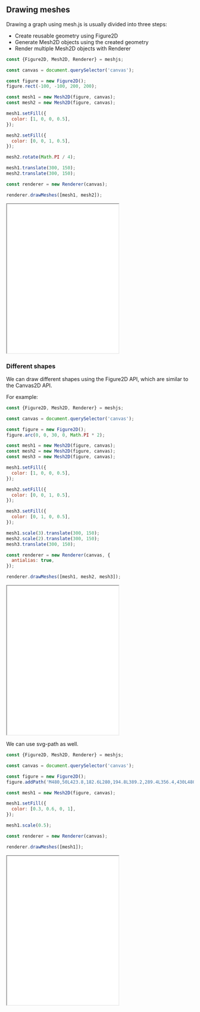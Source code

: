 ## Drawing meshes

Drawing a graph using mesh.js is usually divided into three steps:

- Create reusable geometry using Figure2D
- Generate Mesh2D objects using the created geometry
- Render multiple Mesh2D objects with Renderer

```js
const {Figure2D, Mesh2D, Renderer} = meshjs;

const canvas = document.querySelector('canvas');

const figure = new Figure2D();
figure.rect(-100, -100, 200, 200);

const mesh1 = new Mesh2D(figure, canvas);
const mesh2 = new Mesh2D(figure, canvas);

mesh1.setFill({
  color: [1, 0, 0, 0.5],
});

mesh2.setFill({
  color: [0, 0, 1, 0.5],
});

mesh2.rotate(Math.PI / 4);

mesh1.translate(300, 150);
mesh2.translate(300, 150);

const renderer = new Renderer(canvas);

renderer.drawMeshes([mesh1, mesh2]);
```

<iframe src="/demo/#/docs/basic" height="400"></iframe>

### Different shapes

We can draw different shapes using the Figure2D API, which are similar to the Canvas2D API.

For example:

```js
const {Figure2D, Mesh2D, Renderer} = meshjs;

const canvas = document.querySelector('canvas');

const figure = new Figure2D();
figure.arc(0, 0, 30, 0, Math.PI * 2);

const mesh1 = new Mesh2D(figure, canvas);
const mesh2 = new Mesh2D(figure, canvas);
const mesh3 = new Mesh2D(figure, canvas);

mesh1.setFill({
  color: [1, 0, 0, 0.5],
});

mesh2.setFill({
  color: [0, 0, 1, 0.5],
});

mesh3.setFill({
  color: [0, 1, 0, 0.5],
});

mesh1.scale(3).translate(300, 150);
mesh2.scale(2).translate(300, 150);
mesh3.translate(300, 150);

const renderer = new Renderer(canvas, {
  antialias: true,
});

renderer.drawMeshes([mesh1, mesh2, mesh3]);
```

<iframe src="/demo/#/docs/circles" height="400"></iframe>

We can use svg-path as well.

```js
const {Figure2D, Mesh2D, Renderer} = meshjs;

const canvas = document.querySelector('canvas');

const figure = new Figure2D();
figure.addPath('M480,50L423.8,182.6L280,194.8L389.2,289.4L356.4,430L480,355.4L480,355.4L603.6,430L570.8,289.4L680,194.8L536.2,182.6Z');

const mesh1 = new Mesh2D(figure, canvas);

mesh1.setFill({
  color: [0.3, 0.6, 0, 1],
});

mesh1.scale(0.5);

const renderer = new Renderer(canvas);

renderer.drawMeshes([mesh1]);
```

<iframe src="/demo/#/docs/path" height="400"></iframe>